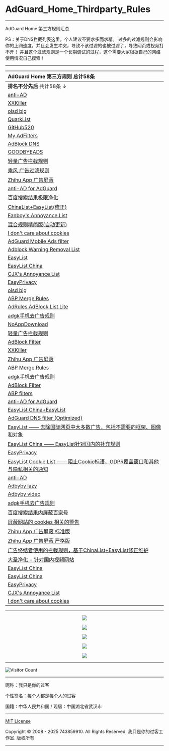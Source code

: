 # AdGuard_Home_Thirdparty_Rules

---

AdGuard Home 第三方规则汇总

PS：关于DNS拦截列表这里，个人建议不要求多而求精。
过多的过滤规则会影响你的上网速度，并且会发生冲突，导致不该过滤的也被过滤了，导致网页或视频打不开！
并且这个过滤规则是一个长期调试的过程，这个需要大家根据自己的网络使用情况自己摸索！

---

| AdGuard Home 第三方规则 总计58条 |
| :------------------------- |
| **排名不分先后** 共计58条 ↓ |
| [anti-AD](https://anti-ad.net/easylist.txt) |
| [XXKiller](https://raw.githubusercontent.com/DoingDog/xXKiller/main/w.txt) |
| [oisd big](https://abp.oisd.nl) |
| [QuarkList](https://n2o.io/projects/quarklist/dist/quarklist.txt) |
| [GitHub520](https://raw.hellogithub.com/hosts) |
| [My AdFilters](https://raw.githubusercontent.com/o0HalfLife0o/list/master/ad.txt) |
| [AdBlock DNS](https://raw.githubusercontent.com/217heidai/adblockfilters/main/rules/adblockdns.txt) |
| [GOODBYEADS](https://raw.githubusercontent.com/8680/GOODBYEADS/master/rules.txt) |
| [轻量广告拦截规则](https://raw.githubusercontent.com/damengzhu/banad/main/jiekouAD.txt) |
| [乘风 广告过滤规则](https://raw.githubusercontent.com/xinggsf/Adblock-Plus-Rule/master/rule.txt) |
| [Zhihu App 广告屏蔽](https://raw.githubusercontent.com/zsakvo/AdGuard-Custom-Rule/master/rule/zhihu.txt) |
| [anti-AD for AdGuard](https://anti-ad.net/adguard.txt) |
| [百度搜索结果极限净化](https://raw.githubusercontent.com/banbendalao/ADgk/master/kill-baidu-ad.txt) |
| [ChinaList+EasyList(修正)](http://sub.adtchrome.com/adt-chinalist-easylist.txt) |
| [Fanboy's Annoyance List](https://easylist-downloads.adblockplus.org/fanboy-annoyance.txt) |
| [混合规则精简版(自动更新)](https://lingeringsound.github.io/adblock_auto/Rules/adblock_auto_lite.txt) |
| [I don't care about cookies](https://www.i-dont-care-about-cookies.eu/abp) |
| [AdGuard Mobile Ads filter](https://filters.adtidy.org/extension/ublock/filters/11.txt) |
| [Adblock Warning Removal List](https://easylist-downloads.adblockplus.org/antiadblockfilters.txt) |
| [EasyList](https://easylist-downloads.adblockplus.org/easylist.txt) |
| [EasyList China](https://easylist-downloads.adblockplus.org/easylistchina.txt) |
| [CJX's Annoyance List](https://fastly.jsdelivr.net/gh/cjx82630/cjxlist/cjx-annoyance.txt) |
| [EasyPrivacy](https://easylist-downloads.adblockplus.org/easyprivacy.txt) |
| [oisd big](https://abp.oisd.nl/) |
| [ABP Merge Rules](https://raw.githubusercontent.com/damengzhu/abpmerge/main/abpmerge.txt) |
| [AdRules AdBlock List Lite](https://adrules.top/adblock_lite.txt) |
| [adgk手机去广告规则](https://raw.githubusercontent.com/banbendalao/ADgk/master/ADgk.txt) |
| [NoAppDownload](https://raw.githubusercontent.com/Noyllopa/NoAppDownload/master/NoAppDownload.txt) |
| [轻量广告拦截规则](https://raw.githubusercontent.com/damengzhu/banad/main/jiekouAD.txt) |
| [AdBlock Filter](https://raw.githubusercontent.com/217heidai/adblockfilters/main/rules/adblockfilters.txt) |
| [XXKiller](https://raw.githubusercontent.com/DoingDog/xXKiller/main/w.txt) |
| [Zhihu App 广告屏蔽](https://raw.githubusercontent.com/zsakvo/AdGuard-Custom-Rule/master/rule/zhihu.txt) |
| [ABP Merge Rules](https://raw.githubusercontent.com/damengzhu/abpmerge/main/abpmerge.txt) |
| [adgk手机去广告规则](https://raw.githubusercontent.com/banbendalao/ADgk/master/ADgk.txt) |
| [AdBlock Filter](https://raw.githubusercontent.com/217heidai/adblockfilters/main/rules/adblockfilters.txt) |
| [ABP filters](https://easylist-downloads.adblockplus.org/abp-filters-anti-cv.txt) |
| [anti-AD for AdGuard](https://anti-ad.net/adguard.txt) |
| [EasyList China+EasyList](https://easylist-downloads.adblockplus.org/easylistchina+easylist.txt) |
| [AdGuard DNS filter (Optimized)](https://filters.adtidy.org/android/filters/15_optimized.txt) |
| [EasyList —— 去除国际网页中大多数广告，包括不需要的框架、图像和对象](https://easylist-downloads.adblockplus.org/easylist.txt) |
| [EasyList China —— EasyList针对国内的补充规则](https://easylist-downloads.adblockplus.org/easylistchina.txt) |
| [EasyPrivacy](https://easylist-downloads.adblockplus.org/easyprivacy.txt) |
| [EasyList Cookie List —— 阻止Cookie标语，GDPR覆盖窗口和其他与隐私相关的通知](https://easylist-downloads.adblockplus.org/easylist-cookie.txt) |
| [anti-AD](https://raw.githubusercontent.com/privacy-protection-tools/anti-AD/master/anti-ad-easylist.txt) |
| [Adbyby lazy](https://raw.githubusercontent.com/adbyby/xwhyc-rules/master/lazy.txt) |
| [Adbyby video](https://raw.githubusercontent.com/adbyby/xwhyc-rules/master/video.txt) |
| [adgk手机去广告规则](https://raw.githubusercontent.com/banbendalao/ADgk/master/ADgk.txt) |
| [百度搜索结果内屏蔽百家号](https://raw.githubusercontent.com/banbendalao/ADgk/master/kill-baidu-ad.txt) |
| [屏蔽网站的 cookies 相关的警告](https://www.i-dont-care-about-cookies.eu/abp/) |
| [Zhihu App 广告屏蔽 标准版](https://raw.githubusercontent.com/zsakvo/AdGuard-Custom-Rule/master/rule/zhihu.txt) |
| [Zhihu App 广告屏蔽 严格版](https://raw.githubusercontent.com/zsakvo/AdGuard-Custom-Rule/master/rule/zhihu-strict.txt) |
| [广告终结者使用的拦截规则，基于ChinaList+EasyList修正维护](http://sub.adtchrome.com/adt-chinalist-easylist.txt) |
| [大圣净化 - 针对国内视频网站](https://raw.githubusercontent.com/jdlingyu/ad-wars/master/hosts) |
| [EasyList China](https://easylist-downloads.adblockplus.org/easylistchina.txt) |
| [EasyList China](https://raw.githubusercontent.com/neoFelhz/neohosts/gh-pages/basic/hosts.txt) |
| [EasyPrivacy](https://easylist-downloads.adblockplus.org/easyprivacy.txt) |
| [CJX's Annoyance List](https://raw.githubusercontent.com/cjx82630/cjxlist/master/cjx-annoyance.txt) |
| [I don't care about cookies](https://www.i-dont-care-about-cookies.eu/abp) |

---

<p align="center">
  <img src="https://hub.tcpmini.news/https://raw.githubusercontent.com/743859910/AdGuard_Home_Thirdparty_Rules/master/img/1.webp">
</p>

<p align="center">
  <img src="https://hub.tcpmini.news/https://raw.githubusercontent.com/743859910/AdGuard_Home_Thirdparty_Rules/master/img/2.webp">
</p>

<p align="center">
  <img src="https://hub.tcpmini.news/https://raw.githubusercontent.com/743859910/AdGuard_Home_Thirdparty_Rules/master/img/3.webp">
</p>

<p align="center">
  <img src="https://hub.tcpmini.news/https://raw.githubusercontent.com/743859910/AdGuard_Home_Thirdparty_Rules/master/img/4.webp">
</p>

<p align="center">
  <img src="https://hub.tcpmini.news/https://raw.githubusercontent.com/743859910/AdGuard_Home_Thirdparty_Rules/master/img/5.webp">
</p>

---

![Visitor Count](https://profile-counter.glitch.me/{AdGuard_Home_Thirdparty_Rules}/count.svg)

---

昵称：我只是你的过客

个性签名：每个人都是每个人的过客

国籍：中华人民共和国 / 现居：中国湖北省武汉市

---

[MIT License](https://github.com/743859910/AdGuard_Home_Thirdparty_Rules/blob/master/LICENSE)

Copyright © 2008 - 2025 743859910. All Rights Reserved. 我只是你的过客工作室. 版权所有

---
